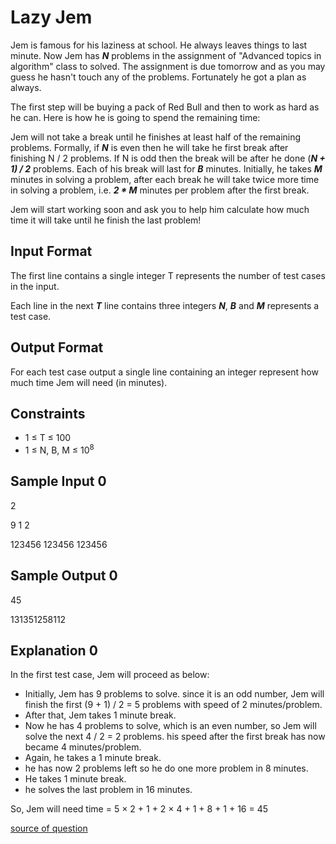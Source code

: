 # Lazy Jem

Jem is famous for his laziness at school. He always leaves things to last minute. Now Jem has **_N_** problems in the assignment of "Advanced topics in algorithm" class to solved. The assignment is due tomorrow and as you may guess he hasn't touch any of the problems. Fortunately he got a plan as always.

The first step will be buying a pack of Red Bull and then to work as hard as he can. Here is how he is going to spend the remaining time:

Jem will not take a break until he finishes at least half of the remaining problems. Formally, if **_N_** is even then he will take he first break after finishing N / 2 problems. If N is odd then the break will be after he done (**_N + 1) / 2_** problems. Each of his break will last for **_B_** minutes. Initially, he takes **_M_** minutes in solving a problem, after each break he will take twice more time in solving a problem, i.e. **_2 \* M_** minutes per problem after the first break.

Jem will start working soon and ask you to help him calculate how much time it will take until he finish the last problem!

## Input Format

The first line contains a single integer T represents the number of test cases in the input.

Each line in the next **_T_** line contains three integers **_N_**, **_B_** and **_M_** represents a test case.

## Output Format

For each test case output a single line containing an integer represent how much time Jem will need (in minutes).

## Constraints

- 1 ≤ T ≤ 100
- 1 ≤ N, B, M ≤ 10<sup>8</sup>

## Sample Input 0

2

9 1 2

123456 123456 123456

## Sample Output 0

45

131351258112

## Explanation 0

In the first test case, Jem will proceed as below:

- Initially, Jem has 9 problems to solve. since it is an odd number, Jem will finish the first (9 + 1) / 2 = 5 problems with speed of 2 minutes/problem.
- After that, Jem takes 1 minute break.
- Now he has 4 problems to solve, which is an even number, so Jem will solve the next 4 / 2 = 2 problems. his speed after the first break has now became 4 minutes/problem.
- Again, he takes a 1 minute break.
- he has now 2 problems left so he do one more problem in 8 minutes.
- He takes 1 minute break.
- he solves the last problem in 16 minutes.

So, Jem will need time = 5 × 2 + 1 + 2 × 4 + 1 + 8 + 1 + 16 = 45

[source of question](https://www.codechef.com/problems/TALAZY)

